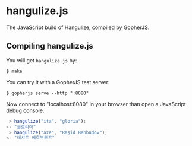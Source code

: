 # hangulize.js

The JavaScript build of Hangulize, compiled by
[GopherJS](https://github.com/gopherjs/gopherjs).

## Compiling hangulize.js

You will get `hangulize.js` by:

```console
$ make
```

You can try it with a GopherJS test server:

```console
$ gopherjs serve --http ":8080"
```

Now connect to "localhost:8080" in your browser than open a JavaScript debug
console.

```js
 > hangulize("ita", "gloria");
<- "글로리아"
 > hangulize("aze", "Rəşid Behbudov");
<- "레시트 베흐부도프"
```
